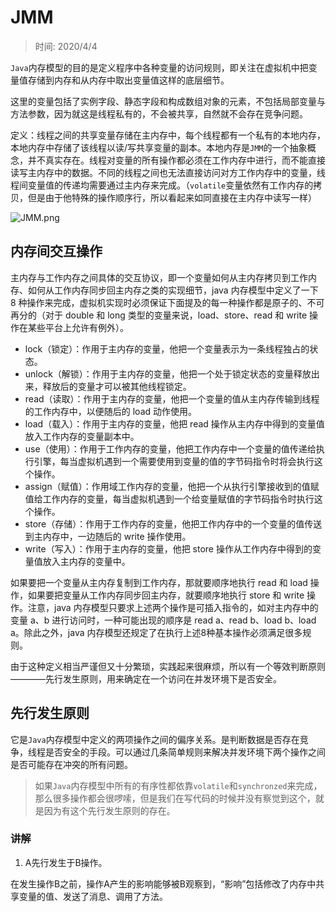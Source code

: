 # JMM

> 时间: 2020/4/4

`Java`内存模型的目的是定义程序中各种变量的访问规则，即关注在虚拟机中把变量值存储到内存和从内存中取出变量值这样的底层细节。

这里的变量包括了实例字段、静态字段和构成数组对象的元素，不包括局部变量与方法参数，因为就这是线程私有的，不会被共享，自然就不会存在竞争问题。

定义：线程之间的共享变量存储在主内存中，每个线程都有一个私有的本地内存，本地内存中存储了该线程以读/写共享变量的副本。本地内存是`JMM`的一个抽象概念，并不真实存在。线程对变量的所有操作都必须在工作内存中进行，而不能直接读写主内存中的数据。不同的线程之间也无法直接访问对方工作内存中的变量，线程间变量值的传递均需要通过主内存来完成。（`volatile`变量依然有工作内存的拷贝，但是由于他特殊的操作顺序行，所以看起来如同直接在主内存中读写一样）

![JMM.png](http://www.qxnekoo.cn:8888/images/2020/03/19/JMM.png)

## 内存间交互操作

主内存与工作内存之间具体的交互协议，即一个变量如何从主内存拷贝到工作内存、如何从工作内存同步回主内存之类的实现细节，java 内存模型中定义了一下 8 种操作来完成，虚拟机实现时必须保证下面提及的每一种操作都是原子的、不可再分的（对于 double 和 long 类型的变量来说，load、store、read 和 write 操作在某些平台上允许有例外）。

- lock（锁定）：作用于主内存的变量，他把一个变量表示为一条线程独占的状态。
- unlock（解锁）：作用于主内存的变量，他把一个处于锁定状态的变量释放出来，释放后的变量才可以被其他线程锁定。
- read（读取）：作用于主内存的变量，他把一个变量的值从主内存传输到线程的工作内存中，以便随后的 load 动作使用。
- load（载入）：作用于主内存的变量，他把 read 操作从主内存中得到的变量值放入工作内存的变量副本中。
- use（使用）：作用于工作内存的变量，他把工作内存中一个变量的值传递给执行引擎，每当虚拟机遇到一个需要使用到变量的值的字节码指令时将会执行这个操作。
- assign（赋值）：作用域工作内存的变量，他把一个从执行引擎接收到的值赋值给工作内存的变量，每当虚拟机遇到一个给变量赋值的字节码指令时执行这个操作。
- store（存储）：作用于工作内存的变量，他把工作内存中的一个变量的值传送到主内存中，一边随后的 write 操作使用。
- write（写入）：作用于主内存的变量，他把 store 操作从工作内存中得到的变量值放入主内存的变量中。

如果要把一个变量从主内存复制到工作内存，那就要顺序地执行 read 和 load 操作，如果要把变量从工作内存同步回主内存，就要顺序地执行 store 和 write 操作。注意，java 内存模型只要求上述两个操作是可插入指令的，如对主内存中的变量 a、b 进行访问时，一种可能出现的顺序是 read a、read b、load b、load a。除此之外，java 内存模型还规定了在执行上述8种基本操作必须满足很多规则。

由于这种定义相当严谨但又十分繁琐，实践起来很麻烦，所以有一个等效判断原则————先行发生原则，用来确定在一个访问在并发环境下是否安全。

## 先行发生原则

它是`Java`内存模型中定义的两项操作之间的偏序关系。是判断数据是否存在竞争，线程是否安全的手段。可以通过几条简单规则来解决并发环境下两个操作之间是否可能存在冲突的所有问题。

> 如果`Java`内存模型中所有的有序性都依靠`volatile`和`synchronzed`来完成，那么很多操作都会很啰嗦，但是我们在写代码的时候并没有察觉到这个，就是因为有这个先行发生原则的存在。

### 讲解

1. A先行发生于B操作。

在发生操作B之前，操作A产生的影响能够被B观察到，“影响”包括修改了内存中共享变量的值、发送了消息、调用了方法。
